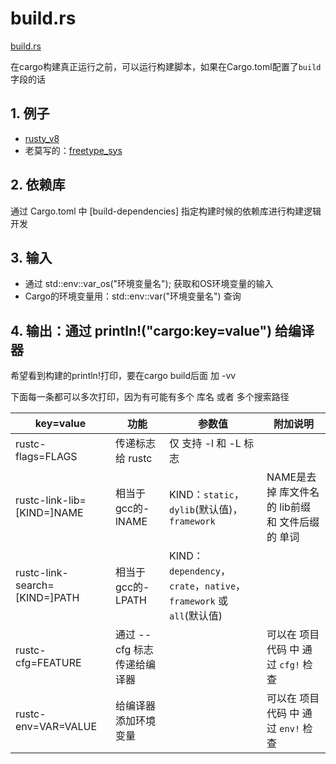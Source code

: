 # build.rs

[build.rs](https://doc.rust-lang.org/cargo/reference/build-scripts.html)

在cargo构建真正运行之前，可以运行构建脚本，如果在Cargo.toml配置了`build`字段的话

## 1. 例子

* [rusty_v8](https://github.com/denoland/rusty_v8/blob/master/build.rs)
* 老莫写的：[freetype_sys](http://ser.yinengyun.com:10080/tech/freetype_sys/-/blob/master/build.rs)

## 2. 依赖库

通过 Cargo.toml 中 [build-dependencies] 指定构建时候的依赖库进行构建逻辑开发

## 3. 输入

* 通过 std::env::var_os("环境变量名"); 获取和OS环境变量的输入
* Cargo的环境变量用：std::env::var("环境变量名") 查询

## 4. 输出：通过 println!("cargo:key=value") 给编译器

希望看到构建的println!打印，要在cargo build后面 加 -vv

下面每一条都可以多次打印，因为有可能有多个 库名 或者 多个搜索路径

| key=value                     | 功能                        | 参数值                                                              | 附加说明                                          |
| ----------------------------- | --------------------------- | ------------------------------------------------------------------- | ------------------------------------------------- |
| rustc-flags=FLAGS             | 传递标志给 rustc            | 仅 支持 -l 和 -L 标志                                               |                                                   |
| rustc-link-lib=[KIND=]NAME    | 相当于gcc的-lNAME           | KIND：`static`，`dylib`(默认值)，`framework`                        | NAME是去掉 库文件名的 lib前缀 和 文件后缀 的 单词 |
| rustc-link-search=[KIND=]PATH | 相当于gcc的-LPATH           | KIND：`dependency`，`crate`，`native`，`framework` 或 `all`(默认值) |                                                   |
| rustc-cfg=FEATURE             | 通过 --cfg 标志传递给编译器 |                                                                     | 可以在 项目代码 中 通过 `cfg!` 检查               |
| rustc-env=VAR=VALUE           | 给编译器添加环境变量        |                                                                     | 可以在 项目代码 中 通过 `env!` 检查               |